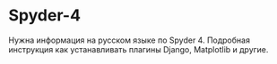 # Spyder-4
Нужна информация на русском языке по Spyder 4. Подробная инструкция как устанавливать плагины Django, Matplotlib и другие.
